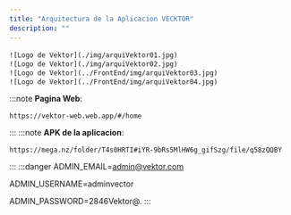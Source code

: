```yaml
---
title: "Arquitectura de la Aplicacion VECKTOR"
description: ""
---
```

    ![Logo de Vektor](./img/arquiVektor01.jpg)
    ![Logo de Vektor](./img/arquiVektor02.jpg)
    ![Logo de Vektor](../FrontEnd/img/arquiVektor03.jpg)
    ![Logo de Vektor](../FrontEnd/img/arquiVektor04.jpg)

:::note
    **Pagina Web**: 

    https://vektor-web.web.app/#/home
:::
:::note
    **APK de la aplicacion**:

    https://mega.nz/folder/T4s0HRTI#iYR-9bRs5MlHW6g_gifSzg/file/q58zQQBY
:::
:::danger
ADMIN_EMAIL=admin@vektor.com 

ADMIN_USERNAME=adminvector 

ADMIN_PASSWORD=2846Vektor@.
:::